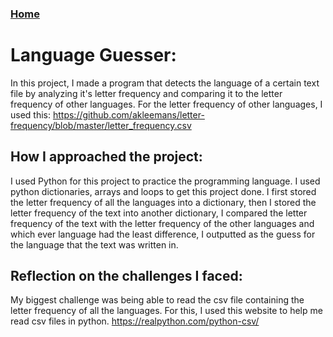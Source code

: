 ### [Home](index.html)

# Language Guesser: 
In this project, I made a program that detects the language of a certain text file by analyzing it's letter frequency and comparing it to the letter frequency of other languages.
For the letter frequency of other languages, I used this:
https://github.com/akleemans/letter-frequency/blob/master/letter_frequency.csv

## How I approached the project: 
I used Python for this project to practice the programming language. I used python dictionaries, arrays and loops to get this project done. I first stored the letter frequency of all the languages into a dictionary, then I stored the letter frequency of the text into another dictionary, I compared the letter frequency of the text with the letter frequency of the other languages and which ever language had the least difference, I outputted as the guess for the language that the text was written in.
 
## Reflection on the challenges I faced: 
My biggest challenge was being able to read the csv file containing the letter frequency of all the languages. For this, I used this website to help me read csv files in python.
https://realpython.com/python-csv/
```python

